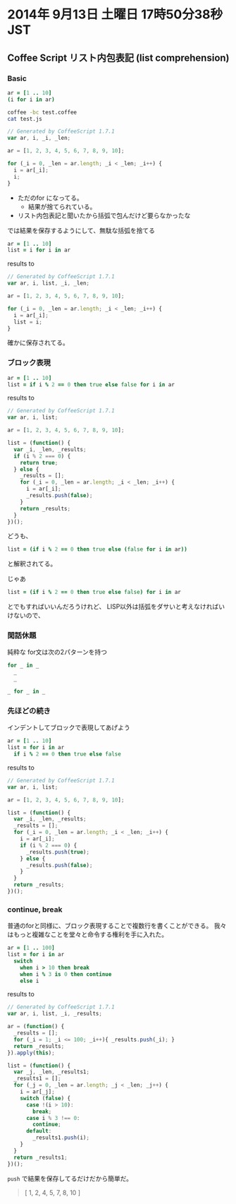 2014年 9月13日 土曜日 17時50分38秒 JST
===

## Coffee Script リスト内包表記 (list comprehension)

### Basic

```coffee
ar = [1 .. 10]
(i for i in ar)
```

```bash
coffee -bc test.coffee
cat test.js
```

```javascript
// Generated by CoffeeScript 1.7.1
var ar, i, _i, _len;

ar = [1, 2, 3, 4, 5, 6, 7, 8, 9, 10];

for (_i = 0, _len = ar.length; _i < _len; _i++) {
  i = ar[_i];
  i;
}
```

- ただのfor になってる。
    - 結果が捨てられている。
- リスト内包表記と聞いたから括弧で包んだけど要らなかったな

では結果を保存するようにして、無駄な括弧を捨てる

```coffee
ar = [1 .. 10]
list = i for i in ar
```

results to

```javascript
// Generated by CoffeeScript 1.7.1
var ar, i, list, _i, _len;

ar = [1, 2, 3, 4, 5, 6, 7, 8, 9, 10];

for (_i = 0, _len = ar.length; _i < _len; _i++) {
  i = ar[_i];
  list = i;
}
```

確かに保存されてる。

### ブロック表現

```coffee
ar = [1 .. 10]
list = if i % 2 == 0 then true else false for i in ar
```

results to

```javascript
// Generated by CoffeeScript 1.7.1
var ar, i, list;

ar = [1, 2, 3, 4, 5, 6, 7, 8, 9, 10];

list = (function() {
  var _i, _len, _results;
  if (i % 2 === 0) {
    return true;
  } else {
    _results = [];
    for (_i = 0, _len = ar.length; _i < _len; _i++) {
      i = ar[_i];
      _results.push(false);
    }
    return _results;
  }
})();
```

どうも、

```coffee
list = (if i % 2 == 0 then true else (false for i in ar))
```

と解釈されてる。

じゃあ

```coffee
list = (if i % 2 == 0 then true else false) for i in ar
```

とでもすればいいんだろうけれど、
LISP以外は括弧をダサいと考えなければいけないので、

### 閑話休題

純粋な for文は次の2パターンを持つ

```coffee
for _ in _
  _
  _
```

```coffee
_ for _ in _
```

### 先ほどの続き

インデントしてブロックで表現してあげよう

```coffee
ar = [1 .. 10]
list = for i in ar
  if i % 2 == 0 then true else false
```

results to

```javascript
// Generated by CoffeeScript 1.7.1
var ar, i, list;

ar = [1, 2, 3, 4, 5, 6, 7, 8, 9, 10];

list = (function() {
  var _i, _len, _results;
  _results = [];
  for (_i = 0, _len = ar.length; _i < _len; _i++) {
    i = ar[_i];
    if (i % 2 === 0) {
      _results.push(true);
    } else {
      _results.push(false);
    }
  }
  return _results;
})();
```

### continue, break

普通のforと同様に、ブロック表現することで複数行を書くことができる。
我々はもっと複雑なことを堂々と命令する権利を手に入れた。

```coffee
ar = [1 .. 100]
list = for i in ar
  switch
    when i > 10 then break
    when i % 3 is 0 then continue
    else i
```

results to

```javascript
// Generated by CoffeeScript 1.7.1
var ar, i, list, _i, _results;

ar = (function() {
  _results = [];
  for (_i = 1; _i <= 100; _i++){ _results.push(_i); }
  return _results;
}).apply(this);

list = (function() {
  var _j, _len, _results1;
  _results1 = [];
  for (_j = 0, _len = ar.length; _j < _len; _j++) {
    i = ar[_j];
    switch (false) {
      case !(i > 10):
        break;
      case i % 3 !== 0:
        continue;
      default:
        _results1.push(i);
    }
  }
  return _results1;
})();
```

`push` で結果を保存してるだけだから簡単だ。

> [ 1, 2, 4, 5, 7, 8, 10 ]

